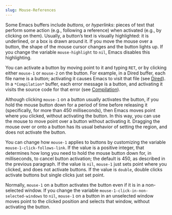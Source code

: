 ```yaml
---
slug: Mouse-References
---
```


Some Emacs buffers include *buttons*, or *hyperlinks*: pieces of text that perform some action (e.g., following a reference) when activated (e.g., by clicking on them). Usually, a button’s text is visually highlighted: it is underlined, or a box is drawn around it. If you move the mouse over a button, the shape of the mouse cursor changes and the button lights up. If you change the variable `mouse-highlight` to `nil`, Emacs disables this highlighting.

You can activate a button by moving point to it and typing `RET`, or by clicking either `mouse-1` or `mouse-2` on the button. For example, in a Dired buffer, each file name is a button; activating it causes Emacs to visit that file (see [Dired](Dired)). In a `*Compilation*` buffer, each error message is a button, and activating it visits the source code for that error (see [Compilation](Compilation)).

Although clicking `mouse-1` on a button usually activates the button, if you hold the mouse button down for a period of time before releasing it (specifically, for more than 450 milliseconds), then Emacs moves point where you clicked, without activating the button. In this way, you can use the mouse to move point over a button without activating it. Dragging the mouse over or onto a button has its usual behavior of setting the region, and does not activate the button.

You can change how `mouse-1` applies to buttons by customizing the variable `mouse-1-click-follows-link`. If the value is a positive integer, that determines how long you need to hold the mouse button down for, in milliseconds, to cancel button activation; the default is 450, as described in the previous paragraph. If the value is `nil`, `mouse-1` just sets point where you clicked, and does not activate buttons. If the value is `double`, double clicks activate buttons but single clicks just set point.

Normally, `mouse-1` on a button activates the button even if it is in a non-selected window. If you change the variable `mouse-1-click-in-non-selected-windows` to `nil`, `mouse-1` on a button in an unselected window moves point to the clicked position and selects that window, without activating the button.
